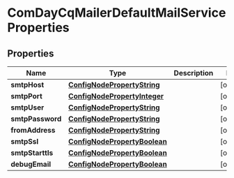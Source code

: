 
# ComDayCqMailerDefaultMailServiceProperties

## Properties
Name | Type | Description | Notes
------------ | ------------- | ------------- | -------------
**smtpHost** | [**ConfigNodePropertyString**](ConfigNodePropertyString.md) |  |  [optional]
**smtpPort** | [**ConfigNodePropertyInteger**](ConfigNodePropertyInteger.md) |  |  [optional]
**smtpUser** | [**ConfigNodePropertyString**](ConfigNodePropertyString.md) |  |  [optional]
**smtpPassword** | [**ConfigNodePropertyString**](ConfigNodePropertyString.md) |  |  [optional]
**fromAddress** | [**ConfigNodePropertyString**](ConfigNodePropertyString.md) |  |  [optional]
**smtpSsl** | [**ConfigNodePropertyBoolean**](ConfigNodePropertyBoolean.md) |  |  [optional]
**smtpStarttls** | [**ConfigNodePropertyBoolean**](ConfigNodePropertyBoolean.md) |  |  [optional]
**debugEmail** | [**ConfigNodePropertyBoolean**](ConfigNodePropertyBoolean.md) |  |  [optional]



